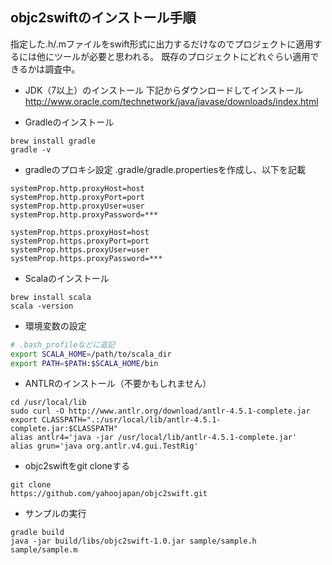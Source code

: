 objc2swiftのインストール手順
---
指定した.h/.mファイルをswift形式に出力するだけなのでプロジェクトに適用するには他にツールが必要と思われる。
既存のプロジェクトにどれぐらい適用できるかは調査中。

* JDK（7以上）のインストール
下記からダウンロードしてインストール
http://www.oracle.com/technetwork/java/javase/downloads/index.html

* Gradleのインストール

```
brew install gradle
gradle -v
```

* gradleのプロキシ設定
.gradle/gradle.propertiesを作成し、以下を記載


```
systemProp.http.proxyHost=host
systemProp.http.proxyPort=port
systemProp.http.proxyUser=user
systemProp.http.proxyPassword=***

systemProp.https.proxyHost=host
systemProp.https.proxyPort=port
systemProp.https.proxyUser=user
systemProp.https.proxyPassword=***
```

* Scalaのインストール

```
brew install scala
scala -version
```

* 環境変数の設定

```bash
# .bash_profileなどに追記
export SCALA_HOME=/path/to/scala_dir
export PATH=$PATH:$SCALA_HOME/bin
```

* ANTLRのインストール（不要かもしれません）

```
cd /usr/local/lib
sudo curl -O http://www.antlr.org/download/antlr-4.5.1-complete.jar
export CLASSPATH=".:/usr/local/lib/antlr-4.5.1-complete.jar:$CLASSPATH"
alias antlr4='java -jar /usr/local/lib/antlr-4.5.1-complete.jar'
alias grun='java org.antlr.v4.gui.TestRig'
```

* objc2swiftをgit cloneする

```
git clone  
https://github.com/yahoojapan/objc2swift.git
```

* サンプルの実行

```
gradle build
java -jar build/libs/objc2swift-1.0.jar sample/sample.h sample/sample.m
```
